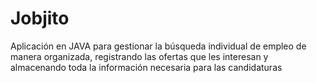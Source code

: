 # Jobjito
Aplicación en JAVA para gestionar la búsqueda individual de empleo de manera organizada, registrando las ofertas que les interesan y almacenando toda la información necesaria para las candidaturas
